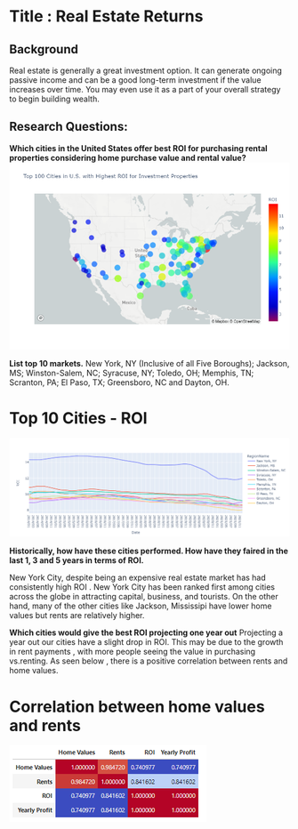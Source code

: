 # Title : Real Estate Returns
## Background

Real estate is generally a great investment option. It can generate ongoing passive income and can be a good long-term investment if the value increases over time. You may even use it as a part of your overall strategy to begin building wealth.
## Research Questions:
**Which cities in the United States offer best ROI for purchasing rental properties considering home purchase value and rental value?** 
![United States -ROI](US.jpg)

**List top 10 markets.**
New York, NY (Inclusive of all Five Boroughs); Jackson, MS; Winston-Salem, NC; Syracuse, NY; Toledo, OH; Memphis, TN; Scranton, PA; El Paso, TX; Greensboro, NC and Dayton, OH.
# Top 10 Cities - ROI
![Top 10 Cities -ROI](ROI.jpg)

**Historically, how have these cities performed. How have they faired in the last 1, 3 and 5 years in terms of ROI.**

New York City, despite being an expensive real estate market has had consistently high ROI . New York City has been ranked first among cities across the globe in attracting capital, business, and tourists. On the other hand, many of the other cities like Jackson, Mississipi have lower home values but rents are relatively higher.


**Which cities would give the best ROI projecting one year out**
Projecting a year out our cities have a slight drop in ROI. This may be due to the growth in rent payments , with more people seeing the value in purchasing vs.renting. As seen below , there is a positive correlation between rents and home values. 
# Correlation between home values and rents
![Correlation Map](Correlation.jpg)
